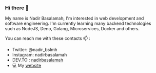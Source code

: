 ### Hi there 👋

<!--
**nadirbasalamah/nadirbasalamah** is a ✨ _special_ ✨ repository because its `README.md` (this file) appears on your GitHub profile.

Here are some ideas to get you started:

- 🔭 I’m currently working on ...
- 🌱 I’m currently learning ...
- 👯 I’m looking to collaborate on ...
- 🤔 I’m looking for help with ...
- 💬 Ask me about ...
- 📫 How to reach me: ...
- 😄 Pronouns: ...
- ⚡ Fun fact: ...
-->

My name is Nadir Basalamah, I'm interested in web development and software engineering. I'm currently learning many backend technologies such as NodeJS, Deno, Golang, Microservices, Docker and others. 

You can reach me with these contacts 📫 :
- Twitter: @nadir_bslmh
- Instagram: nadirbasalamah
- DEV.TO : [nadirbasalamah](https://dev.to/nadirbasalamah)
- 💻 My [website](http://mypage-nadirb.herokuapp.com/)
